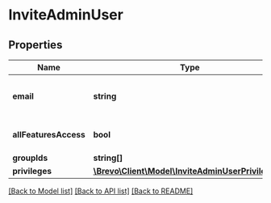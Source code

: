 # InviteAdminUser

## Properties
Name | Type | Description | Notes
------------ | ------------- | ------------- | -------------
**email** | **string** | Email address for the organization | 
**allFeaturesAccess** | **bool** | All access to the features | 
**groupIds** | **string[]** | Ids of Group | [optional] 
**privileges** | [**\Brevo\Client\Model\InviteAdminUserPrivileges[]**](InviteAdminUserPrivileges.md) |  | 

[[Back to Model list]](../../README.md#documentation-for-models) [[Back to API list]](../../README.md#documentation-for-api-endpoints) [[Back to README]](../../README.md)


